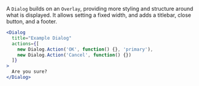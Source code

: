 A <code>Dialog</code> builds on an <code>Overlay</code>, providing more styling and
structure around what is displayed. It allows setting a fixed width, and adds a
titlebar, close button, and a footer.

```jsx
<Dialog
  title="Example Dialog"
  actions={[
    new Dialog.Action('OK', function() {}, 'primary'),
    new Dialog.Action('Cancel', function() {})
  ]}
>
  Are you sure?
</Dialog>
```
